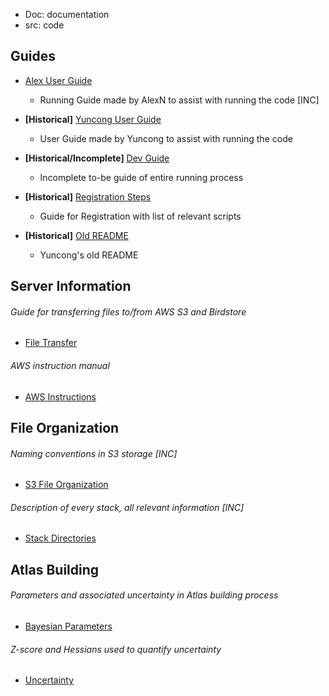 * Doc: documentation
* src: code

## Guides
- [Alex User Guide](doc/RunningFiles.md)
  - Running Guide made by AlexN to assist with running the code [INC]
- **[Historical]** [Yuncong User Guide](doc/User%20Manuals/UserGuide.md)
  - User Guide made by Yuncong to assist with running the code

- **[Historical/Incomplete]** [Dev Guide](doc/DeveloperGuide.md)
  - Incomplete to-be guide of entire running process
- **[Historical]** [Registration Steps](doc/Analysis.md)
  - Guide for Registration with list of relevant scripts
- **[Historical]** [Old README](doc/old_readme.md)
  - Yuncong's old README

## Server Information
###### Guide for transferring files to/from AWS S3 and Birdstore
- [File Transfer](doc/TransferFiles.md)
###### AWS instruction manual
- [AWS Instructions](doc/writeup/AWS_instruction.md)

## File Organization
###### Naming conventions in S3 storage [INC]
- [S3 File Organization](doc/writeup/S3_file_organization.md)
###### Description of every stack, all relevant information [INC]
- [Stack Directories](doc/Brain_stack_directories.md)

## Atlas Building
###### Parameters and associated uncertainty in Atlas building process
- [Bayesian Parameters](doc/writeup/bayesian.md)
###### Z-score and Hessians used to quantify uncertainty
- [Uncertainty](doc/writeup/zscore_hessian.md)
